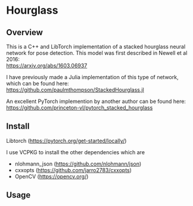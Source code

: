 # Hourglass

## Overview

This is a C++ and LibTorch implementation of a stacked hourglass neural network for pose detection. This model was first described in Newell et al 2016:  
https://arxiv.org/abs/1603.06937  
  
I have previously made a Julia implementation of this type of network, which can be found here:  
https://github.com/paulmthompson/StackedHourglass.jl
  
An excellent PyTorch implemention by another author can be found here:  
https://github.com/princeton-vl/pytorch_stacked_hourglass

## Install
  
Libtorch (https://pytorch.org/get-started/locally/)  
  
I use VCPKG to install the other dependencies which are  
* nlohmann_json (https://github.com/nlohmann/json)  
* cxxopts (https://github.com/jarro2783/cxxopts)  
* OpenCV (https://opencv.org/)  
  
## Usage
